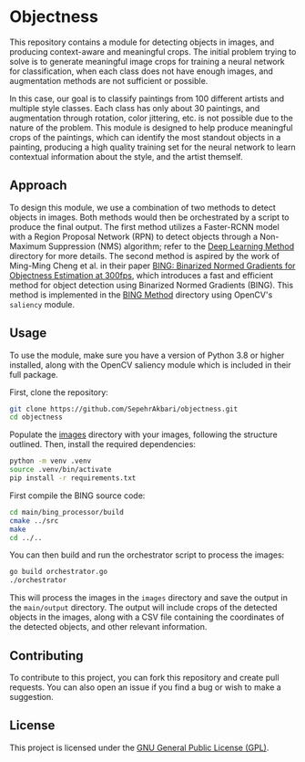 # Objectness

This repository contains a module for detecting objects in images, and producing context-aware and meaningful crops. The initial problem trying to solve is to generate meaningful image crops for training a neural network for classification, when each class does not have enough images, and augmentation methods are not sufficient or possible.

In this case, our goal is to classify paintings from 100 different artists and multiple style classes. Each class has only about 30 paintings, and augmentation through rotation, color jittering, etc. is not possible due to the nature of the problem. This module is designed to help produce meaningful crops of the paintings, which can identify the most standout objects in a painting, producing a high quality training set for the neural network to learn contextual information about the style, and the artist themself.

## Approach

To design this module, we use a combination of two methods to detect objects in images. Both methods would then be orchestrated by a script to produce the final output. The first method utilizes a Faster-RCNN model with a Region Proposal Network (RPN) to detect objects through a Non-Maximum Suppression (NMS) algorithm; refer to the [Deep Learning Method](method_DeepLearning) directory for more details. The second method is aspired by the work of Ming-Ming Cheng et al. in their paper [BING: Binarized Normed Gradients for Objectness Estimation at 300fps](https://mmcheng.net/bing/), which introduces a fast and efficient method for object detection using Binarized Normed Gradients (BING). This method is implemented in the [BING Method](method_BING) directory using OpenCV's `saliency` module.

## Usage

To use the module, make sure you have a version of Python 3.8 or higher installed, along with the OpenCV saliency module which is included in their full package.

First, clone the repository:

```bash
git clone https://github.com/SepehrAkbari/objectness.git
cd objectness
```

Populate the [images](images) directory with your images, following the structure outlined. Then, install the required dependencies:

```bash
python -m venv .venv
source .venv/bin/activate
pip install -r requirements.txt
```

First compile the BING source code:

```bash
cd main/bing_processor/build
cmake ../src
make
cd ../..
```

You can then build and run the orchestrator script to process the images:

```bash
go build orchestrator.go
./orchestrator
```

This will process the images in the `images` directory and save the output in the `main/output` directory. The output will include crops of the detected objects in the images, along with a CSV file containing the coordinates of the detected objects, and other relevant information.


## Contributing

To contribute to this project, you can fork this repository and create pull requests. You can also open an issue if you find a bug or wish to make a suggestion.

## License

This project is licensed under the [GNU General Public License (GPL)](LICENSE).
